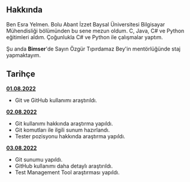 ## Hakkında

Ben Esra Yelmen. Bolu Abant İzzet Baysal Üniversitesi Bilgisayar Mühendisliği bölümünden bu sene mezun oldum. C, Java, C# ve Python eğitimleri aldım.
Çoğunlukla C# ve Python ile çalışmalar yaptım. 

Şu anda **Bimser**'de Sayın Özgür Tıpırdamaz Bey'in mentörlüğünde staj yapmaktayım.

## Tarihçe

[**01.08.2022**]()

- Git ve GitHub kullanımı araştırıldı.

[**02.08.2022**]()

- Git kullanımı hakkında araştırma yapıldı.
- Git komutları ile ilgili sunum hazırlandı.
- Tester pozisyonu hakkında araştırma yapıldı.

[**03.08.2022**]()

- Git sunumu yapıldı.
- GitHub kullanımı daha detaylı araştırıldı.
- Test Management Tool araştırması yapıldı.

